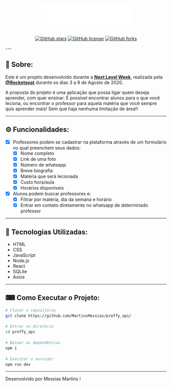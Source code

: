 <p align="center">
   <img src="https://github.com/MartinsMessias/proffy/blob/master/src/assets/images/logo.svg" alt="Proffy" width="280" style="background-color: #1b1f2338"/>
</p>

<div align="center">

[![GitHub stars](https://img.shields.io/github/stars/MartinsMessias/proffy_api)](https://github.com/MartinsMessias/proffy_api)<space> <space>[![GitHub license](https://img.shields.io/github/license/MartinsMessias/proffy_api)](https://github.com/MartinsMessias/proffy_api/blob/master/LICENSE)<space> <space>[![GitHub forks](https://img.shields.io/github/forks/MartinsMessias/proffy_api)](https://github.com/MartinsMessias/proffy_api/)

</div>
---

## 📖 Sobre:

Este é um projeto desenvolvido durante a **[Next Level Week](https://nextlevelweek.com/)**, realizada pela **[@Rocketseat](https://github.com/Rocketseat)** durante os dias 3 a 9 de Agosto de 2020.

A proposta do projeto é uma aplicação que possa ligar quem deseja aprender, com quer ensinar. É possível encontrar alunos para o que você leciona, ou encontrar o professor para aquela matéria que você sempre quis aprender mais! Sem que haja nenhuma limitação de área!! 

--- 

## ⚙️ Funcionalidades:

- [x] Professores podem se cadastrar na plataforma através de um formulário no qual preenchem seus dados:
  - [x] Nome completo
  - [x] Link de uma foto
  - [x] Número de whatsapp
  - [x] Breve biografia
  - [x] Matéria que será lecionada
  - [x] Custo hora/aula
  - [x] Horários disponíveis

- [x] Alunos podem buscar professores e:
  - [x] Filtrar por matéria, dia da semana e horário
  - [x] Entrar em contato diretamente no whatsapp de determinado professor

--- 

## 🚀 Tecnologias Utilizadas:

- HTML
- CSS
- JavaScript
- Node.js 
- React 
- SQLite
- Axios
--- 

## ⌨ Como Executar o Projeto:

```bash
# Clonar o repositório
git clone https://github.com/MartinsMessias/proffy_api/

# Entrar no diretório
cd proffy_api

# Baixar as dependências
npm i

# Executar o servidor
npm run dev
```

---


Desenvolvido por Messias Martins !

